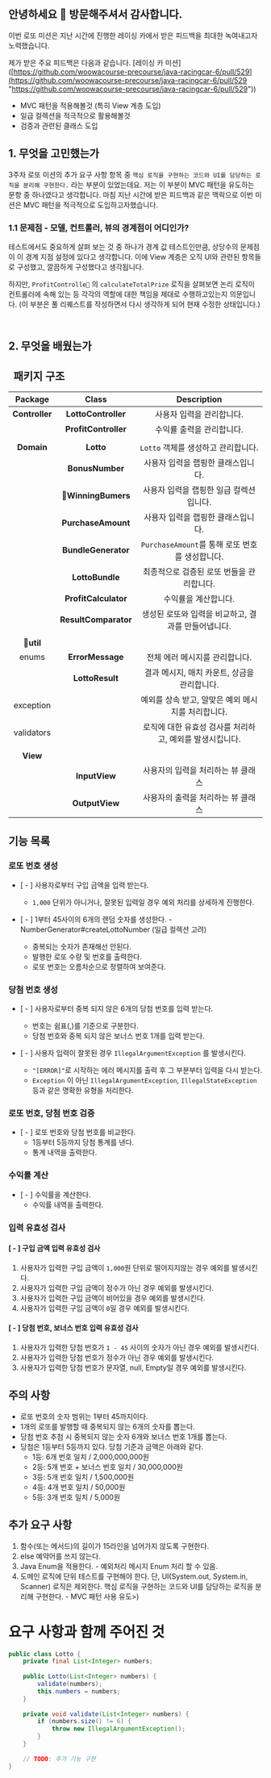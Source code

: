 ## 안녕하세요 👋 방문해주셔서 감사합니다.

이번 로또 미션은 지난 시간에 진행한 레이싱 카에서 받은 피드백을 최대한 녹여내고자 노력했습니다.

제가 받은 주요 피드백은 다음과 같습니다. [레이싱 카 미션]([https://github.com/woowacourse-precourse/java-racingcar-6/pull/529](https://github.com/woowacourse-precourse/java-racingcar-6/pull/529 "https://github.com/woowacourse-precourse/java-racingcar-6/pull/529"))

- MVC 패턴을 적용해볼것 (특히 View 계층 도입)
- 일급 컬렉션을 적극적으로 활용해볼것
- 검증과 관련된 클래스 도입 
## 1. 무엇을 고민했는가
3주차 로또 미션의 추가 요구 사항 항목 중 `핵심 로직을 구현하는 코드와 UI를 담당하는 로직을 분리해 구현한다.` 라는 부분이 있었는데요.
저는 이 부분이 MVC 패턴을 유도하는 문항 중 하나였다고 생각합니다. 마침 지난 시간에 받은 피드백과 같은 맥락으로 이번 미션은 MVC 패턴을 적극적으로 도입하고자했습니다.
### 1.1 문제점 - 모델, 컨트롤러, 뷰의 경계점이 어디인가?
테스트에서도 중요하게 살펴 보는 것 중 하나가 경계 값 테스트인만큼, 상당수의 문제점이 이 경계 지점 설정에 있다고 생각합니다.
이에 View 계층은 오직 UI와 관련된 항목들로 구성했고, 깔끔하게 구성했다고 생각됩니다.

하지만,  `ProfitControlle` 의 `calculateTotalPrize` 로직을 살펴보면 논리 로직이 컨트롤러에 속해 있는 등 각각의 역할에 대한 책임을 제대로 수행하고있는지 의문입니다.
(이 부분은 풀 리퀘스트를 작성하면서 다시 생각하게 되어 현재 수정한 상태입니다.)
``` java



```

## 2. 무엇을 배웠는가


##   패키지 구조

|    Package     |        Class         |                       Description                        |
|:--------------:|:--------------------:|:--------------------------------------------------------:|
| **Controller** | **LottoController**  |                사용자 입력을 관리합니다.                 |                                  
|                | **ProfitController** |                수익률 출력을 관리합니다.                 |                                
|                |                      |                                                          |                    
|   **Domain**   |      **Lotto**       |           `Lotto` 객체를 생성하고 관리합니다.            |                                  
|                |   **BonusNumber**    |            사용자 입력을 랩핑한 클래스입니다.            |                                   
|                |  **WinningBumers**  |         사용자 입력을 랩핑한 일급 컬렉션입니다.          |                                    
|                |  **PurchaseAmount**  |            사용자 입력을 랩핑한 클래스입니다.            |                                 
|                | **BundleGenerator**  |     `PurchaseAmount`를 통해 로또 번호를 생성합니다.      |                                  
|                |   **LottoBundle**    |        최종적으로 검증된 로또 번들을 관리합니다.         |                                  
|                | **ProfitCalculator** |                   수익률을 계산합니다.                   |                              
|                | **ResultComparator** |   생성된 로또와 입력을 비교하고, 결과를 만들어냅니다.    |                                  
|                |                      |                                                          |                                
|   **util**    |                      |                                                          |                                  
|     enums      |   **ErrorMessage**   |              전체 에러 메시지를 관리합니다.              |                                 
|                |   **LottoResult**    |       결과 메시지, 매치 카운트, 상금을 관리합니다.       |                                   
|   exception    |                      |    예외를 상속 받고, 알맞은 예외 메시지를 처리합니다.    |                                  
|   validators   |                      | 로직에 대한 유효성 검사를 처리하고, 예외를 발생시킵니다. |                                   
|                |                      |                                                          |                                
|    **View**    |                      |                                                          |                         
|                |    **InputView**     |                      사용자의 입력을 처리하는 뷰 클래스                                   |  
|                |    **OutputView**    | 사용자의 출력을 처리하는 뷰 클래스                                                         |                                    |     |     |




## 기능 목록

### 로또 번호 생성
- [ - ] 사용자로부터 구입 금액을 입력 받는다.
    - `1,000` 단위가 아니거나, 잘못된 입력일 경우 예외 처리를 상세하게 진행한다.

- [ - ] 1부터 45사이의 6개의 랜덤 숫자를 생성한다. -NumberGenerator#createLottoNumber (일급 컬렉션 고려)
  - 중복되는 숫자가 존재해선 안된다.
  - 발행한 로또 수량 및 번호를 출력한다. 
  - 로또 번호는 오름차순으로 정렬하여 보여준다.

### 당첨 번호 생성
- [ - ] 사용자로부터 중복 되지 않은 6개의 당첨 번호를 입력 받는다.
    - 번호는 쉼표(,)를 기준으로 구분한다.
    - 당첨 번호와 중복 되지 않은 보너스 번호 1개를 입력 받는다.

- [ - ] 사용자 입력이 잘못된 경우 `IllegalArgumentException` 를 발생시킨다.
  - `"[ERROR]"`로 시작하는 에러 메시지를 출력 후 그 부분부터 입력을 다시 받는다.
  - `Exception` 이 아닌 `IllegalArgumentException`, `IllegalStateException` 등과 같은 명확한 유형을 처리한다.


### 로또 번호, 당첨 번호 검증 
- [ - ] 로또 번호와 당첨 번호를 비교한다.
  - 1등부터 5등까지 당첨 통계를 낸다.
  - 통계 내역을 출력한다.

### 수익률 계산
- [ - ] 수익률을 계산한다.
  - 수익률 내역을 출력한다.

### 입력 유효성 검사
#### [ - ] 구입 금액 입력 유효성 검사
1. 사용자가 입력한 구입 금액이 `1,000`원 단위로 떨어지지않는 경우 예외를 발생시킨다.
2. 사용자가 입력한 구입 금액이 정수가 아닌 경우 예외를 발생시킨다.
3. 사용자가 입력한 구입 금액이 비어있을 경우 예외를 발생시킨다.
4. 사용자가 입력한 구입 금액이 `0`일 경우 예외를 발생시킨다.

#### [ - ] 당첨 번호, 보너스 번호 입력 유효성 검사
1. 사용자가 입력한 당첨 번호가 `1 - 45` 사이의 숫자가 아닌 경우 예외를 발생시킨다.
2. 사용자가 입력한 당첨 번호가 정수가 아닌 경우 예외를 발생시킨다.
3. 사용자가 입력한 당첨 번호가 문자열, null, Empty일 경우 예외를 발생시킨다.

## 주의 사항
- 로또 번호의 숫자 범위는 1부터 45까지이다.
- 1개의 로또를 발행할 때 중복되지 않는 6개의 숫자를 뽑는다.
- 당첨 번호 추첨 시 중복되지 않는 숫자 6개와 보너스 번호 1개를 뽑는다.
- 당첨은 1등부터 5등까지 있다. 당첨 기준과 금액은 아래와 같다.
  - 1등: 6개 번호 일치 / 2,000,000,000원
  - 2등: 5개 번호 + 보너스 번호 일치 / 30,000,000원
  - 3등: 5개 번호 일치 / 1,500,000원
  - 4등: 4개 번호 일치 / 50,000원
  - 5등: 3개 번호 일치 / 5,000원

## 추가 요구 사항

1. 함수(또는 메서드)의 길이가 15라인을 넘어가지 않도록 구현한다.
2. else 예약어를 쓰지 않는다.
3. Java Enum을 적용한다. - 예외처리 메시지 Enum 처리 할 수 있음.
4. 도메인 로직에 단위 테스트를 구현해야 한다. 단, UI(System.out, System.in, Scanner) 로직은 제외한다.
   핵심 로직을 구현하는 코드와 UI를 담당하는 로직을 분리해 구현한다. - MVC 패턴 사용 유도>)
# 요구 사항과 함께 주어진 것

```java
public class Lotto {  
    private final List<Integer> numbers;  
  
    public Lotto(List<Integer> numbers) {  
        validate(numbers);  
        this.numbers = numbers;  
    }  
  
    private void validate(List<Integer> numbers) {  
        if (numbers.size() != 6) {  
            throw new IllegalArgumentException();  
        }  
    }  
  
    // TODO: 추가 기능 구현  
}
```